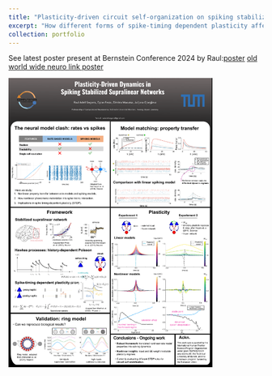 ```yaml
---
title: "Plasticity-driven circuit self-organization on spiking stabilized supralinear networks"
excerpt: "How different forms of spike-timing dependent plasticity affect the functional properties of spiking SSNs - **with Raul Adell Segarra, Dylan Festa, Dimitra Maoutsa**  <br/><img src='/images/thumb_raul.png'>"
collection: portfolio
---
```




See latest poster present at Bernstein Conference 2024 by Raul:[poster](https://raw.githubusercontent.com/dimitra-maoutsa/dimitra-maoutsa.github.io/refs/heads/master/images/mini_poster.png) [old world wide neuro link poster](https://www.world-wide.org/bernstein-24/plasticity-driven-circuit-self-organization-afecdc22/)


<img src='/images/mini_poster.png' alt="Plasticity-driven circuit self-organization on spiking stabilized supralinear networks - Raul Adell, Dylan Festa, Dimitra Maoutsa" style="max-width:600px; width:80%;" >
